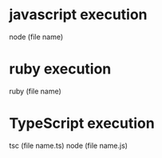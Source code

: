 # javascript execution
node (file name)

# ruby execution
ruby (file name)

# TypeScript execution
tsc (file name.ts)
node (file name.js)

